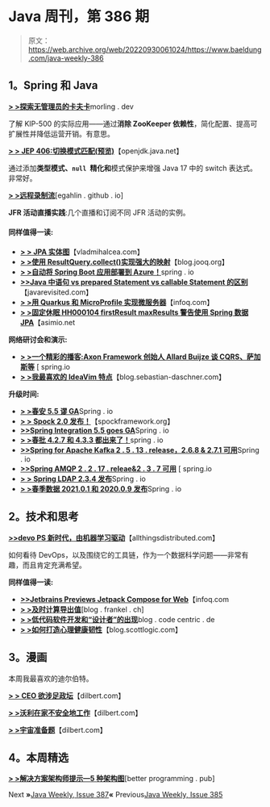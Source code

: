 # Java 周刊，第 386 期

> 原文：<https://web.archive.org/web/20220930061024/https://www.baeldung.com/java-weekly-386>

## **1。Spring 和 Java**

[**> >探索无管理员的卡夫卡**](https://web.archive.org/web/20220628083829/https://www.morling.dev/blog/exploring-zookeeper-less-kafka/)morling . dev

了解 KIP-500 的实际应用——通过**消除 ZooKeeper 依赖性**，简化配置、提高可扩展性并降低运营开销。有意思。

[**> > JEP 406:切换模式匹配(预览)**](https://web.archive.org/web/20220628083829/https://openjdk.java.net/jeps/406)【openjdk.java.net】

通过添加**类型模式、`null `精化和**模式保护来增强 Java 17 中的 switch 表达式。非常好。

[**> >远程录制流**](https://web.archive.org/web/20220628083829/https://egahlin.github.io/2021/05/17/remote-recording-stream.html)[egahlin . github . io]

**JFR 活动直播实践**:几个直播和订阅不同 JFR 活动的实例。

#### **同样值得一读:**

*   [**> > JPA 实体图**](https://web.archive.org/web/20220628083829/https://vladmihalcea.com/jpa-entity-graph/)【vladmihalcea.com】
*   [**> >使用 ResultQuery.collect()实现强大的映射**](https://web.archive.org/web/20220628083829/https://blog.jooq.org/2021/05/17/use-resultquery-collect-to-implement-powerful-mappings/)【blog.jooq.org】
*   [**> >自动将 Spring Boot 应用部署到 Azure！**](https://web.archive.org/web/20220628083829/https://spring.io/blog/2021/05/13/automate-spring-boot-application-deployments-to-azure)spring . io
*   [**>>Java 中语句 vs prepared Statement vs callable Statement 的区别**](https://web.archive.org/web/20220628083829/https://javarevisited.blogspot.com/2021/05/difference-between-statement-vs-preparedstatement-vs-callablestatement-jdbc-java.html?utm_source=feedburner&utm_medium=feed&utm_campaign=Feed:+Javarevisited+(javarevisited)#axzz6vD0Xhumz)【javarevisited.com】
*   [**> >用 Quarkus 和 MicroProfile 实现微服务器**](https://web.archive.org/web/20220628083829/https://www.infoq.com/articles/microservicilities-quarkus/)【infoq.com】
*   **[> >固定休眠 HH000104 firstResult maxResults 警告使用 Spring 数据 JPA](https://web.archive.org/web/20220628083829/https://tech.asimio.net/2021/05/19/Fixing-Hibernate-HHH000104-firstResult-maxResults-warning-using-Spring-Data-JPA.html)**【asimio.net

**网络研讨会和演示:**

*   [**> >一个精彩的播客:Axon Framework 创始人 Allard Buijze 谈 CQRS、萨加斯等**](https://web.archive.org/web/20220628083829/https://spring.io/blog/2021/05/13/a-bootiful-podcast-axon-framework-founder-allard-buijze-on-cqrs-sagas-and-more) [ spring.io
*   [**> >我最喜欢的 IdeaVim 特点**](https://web.archive.org/web/20220628083829/https://blog.sebastian-daschner.com/entries/my-favorite-ideavim-features)【blog.sebastian-daschner.com】

**升级时间:**

*   [**> >春安 5.5 谬 GA**](https://web.archive.org/web/20220628083829/https://spring.io/blog/2021/05/18/spring-security-5-5-goes-ga)Spring . io
*   [**> > Spock 2.0 发布！**](https://web.archive.org/web/20220628083829/https://spockframework.org/spock/docs/2.0/release_notes.html)【spockframework.org】
*   [**>>Spring Integration 5.5 goes GA**](https://web.archive.org/web/20220628083829/https://spring.io/blog/2021/05/19/spring-integration-5-5-goes-ga)Spring . io
*   [**> >春批 4.2.7 和 4.3.3 都出来了！**](https://web.archive.org/web/20220628083829/https://spring.io/blog/2021/05/19/spring-batch-4-2-7-and-4-3-3-are-out)spring . io
*   [**>>Spring for Apache Kafka 2 . 5 . 13 . release，2.6.8 & 2.7.1 可用**](https://web.archive.org/web/20220628083829/https://spring.io/blog/2021/05/17/spring-for-apache-kafka-2-5-13-release-2-6-8-2-7-1-available)Spring . io
*   [**>>Spring AMQP 2 . 2 . 17 . releae&2 . 3 . 7 可用**](https://web.archive.org/web/20220628083829/https://spring.io/blog/2021/05/17/spring-amqp-2-2-17-releae-2-3-7-available) [ spring.io
*   [**> > Spring LDAP 2.3.4 发布**](https://web.archive.org/web/20220628083829/https://spring.io/blog/2021/05/14/spring-ldap-2-3-4-released)Spring . io
*   [**> >春季数据 2021.0.1 和 2020.0.9 发布**](https://web.archive.org/web/20220628083829/https://spring.io/blog/2021/05/14/spring-data-2021-0-1-and-2020-0-9-released)Spring . io

## **2。技术和思考**

[**>>devo PS 新时代，由机器学习驱动**](https://web.archive.org/web/20220628083829/https://www.allthingsdistributed.com/2021/05/devops-powered-by-machine-learning.html)【allthingsdistributed.com】

如何看待 DevOps，以及围绕它的工具链，作为一个数据科学问题——非常有趣，而且肯定充满希望。

**同样值得一读:**

*   [**>>Jetbrains Previews Jetpack Compose for Web**](https://web.archive.org/web/20220628083829/https://www.infoq.com/news/2021/05/jetpack-compose-web-tech-preview/)【infoq.com
*   [**> >及时计算导出值**](https://web.archive.org/web/20220628083829/https://blog.frankel.ch/timely-computation-derived-values/)[blog . frankel . ch]
*   [**> >低代码软件开发和“设计者”的出现**](https://web.archive.org/web/20220628083829/https://blog.codecentric.de/en/2021/05/low-code-software-development-devigners/)blog . code centric . de
*   [**> >如何打造心理健康韧性**](https://web.archive.org/web/20220628083829/https://blog.scottlogic.com/2021/03/31/how-to-build-mental-health-resilience.html)【blog.scottlogic.com】

## **3。漫画**

本周我最喜欢的迪尔伯特。

[**> > CEO 欲涉足政坛**](https://web.archive.org/web/20220628083829/https://dilbert.com/strip/2021-05-17)【dilbert.com】

[**> >沃利在家不安全地工作**](https://web.archive.org/web/20220628083829/https://dilbert.com/strip/2021-05-16)【dilbert.com】

[**> >宇宙准备题**](https://web.archive.org/web/20220628083829/https://dilbert.com/strip/2021-05-15)【dilbert.com】

## **4。本周精选**

**[> >解决方案架构师提示—5 种架构图](https://web.archive.org/web/20220628083829/https://betterprogramming.pub/solutions-architect-tips-the-5-types-of-architecture-diagrams-eb0c11996f9e)**[better programming . pub]

Next **»**[Java Weekly, Issue 387](/web/20220628083829/https://www.baeldung.com/java-weekly-387)**«** Previous[Java Weekly, Issue 385](/web/20220628083829/https://www.baeldung.com/java-weekly-385)